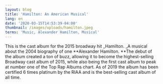 ```yaml
---
layout: blog
title: 'Hamilton: An American Musical'
lang: en
date: '2020-03-15T14:53:39-04:00'
thumbnail: /images/uploads/hamilton.jpeg
terms: 'Music, Alexander Hamilton, Musical'
---
```

This is the cast album for the 2015 broadway hit _Hamilton. _A musical about the 2004 biography of one **Alexander Hamilton. **The debut of the album created a ton of buzz, allowing it to become the highest-selling Broadway cast album of 2015, while also being the first cast album to peak at number one of the Top Rap Albums chart. As of 2019 the album has been certified 6 times platinum by the RIAA and is the best-selling cast album of all time.
